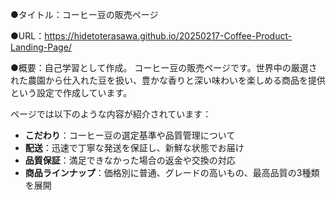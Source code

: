 ●タイトル：コーヒー豆の販売ページ

●URL：https://hidetoterasawa.github.io/20250217-Coffee-Product-Landing-Page/

●概要：自己学習として作成。
コーヒー豆の販売ページです。世界中の厳選された農園から仕入れた豆を扱い、豊かな香りと深い味わいを楽しめる商品を提供という設定で作成しています。

ページでは以下のような内容が紹介されています：
- **こだわり**：コーヒー豆の選定基準や品質管理について
- **配送**：迅速で丁寧な発送を保証し、新鮮な状態でお届け
- **品質保証**：満足できなかった場合の返金や交換の対応
- **商品ラインナップ**：価格別に普通、グレードの高いもの、最高品質の3種類を展開
